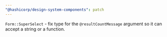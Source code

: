 ```yaml
---
"@hashicorp/design-system-components": patch
---
```


<!-- START components/form/super-select -->
`Form::SuperSelect` - fix type for the `@resultCountMessage` argument so it can accept a string or a function.
<!-- END -->